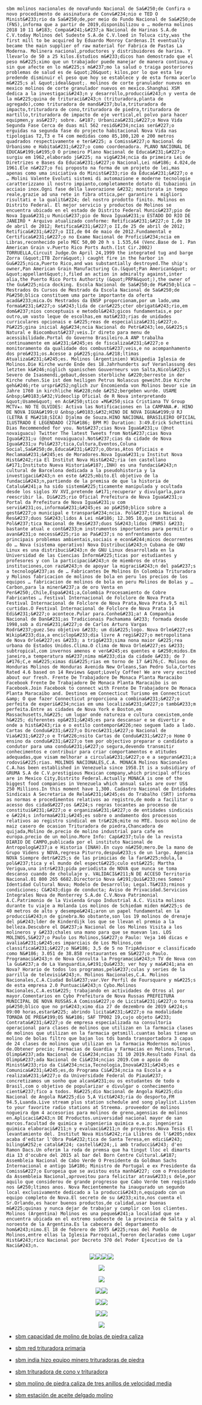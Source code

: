 
```
sbm molinos nacionales de novaFundo Nacional de Sa&#250;de Confira o novo procedimento de assinatura de Conv&#234;nio e TED O Minist&#233;rio da Sa&#250;de,por meio do Fundo Nacional de Sa&#250;de (FNS),informa que a partir de 2019,disponibilizou o … moderna molinos 2018 10 11 &#183; Compa&#241;&#237;a Nacional de Harinas S.A.de C.V.today Molinos del Sudeste S.A.de C.V.loed in Toluca city,was the first mill to be acquired by Eduardo Monroy Cardenas.It eventually became the main supplier of raw material for Fabrica de Pastas La Moderna. Molinera nacional,productores y distribuidores de harina. Y llevarlo de 50 a 25 kilos.Estudios m&#233;dicos han demostrado que el peso m&#225;ximo que un trabajador puede manejar de manera continua,y sin que afecte en lo m&#225;s m&#237;mo la salud o traiga posteriores problemas de salud es de &quot;20&quot; kilos,por lo que esta ley predende disminuir el peso que hoy se establece y de esta forma acerlo m&#225;s al &quot;ideal&quot;. molinos de corte granulador nuevos en mexico molinos de corte granulador nuevos en mexico.Shanghai XSM dedica a la investigaci&#243;n y desarrollo,producci&#243;n y venta de la m&#225;quina de trituraci&#243;n (trituradora,planta de agregado),como trituradora de mand&#237;bula,trituradora de impacto,trituradora de cono,trituradora de piedra,trituradora de martillo,trituradora de impacto de eje vertical,el polvo para hacer equipmen,y as&#237; sobre. &#187; Urbaniza&#231;&#227;o Nova Vida Segunda Fase Cerca de duas mil 562 resid&#234;ncias ser&#227;o erguidas na segunda fase do projecto habitacional Nova Vida nas tipologias T2,T3 e T4 com medidas como 85,100,120 e 200 metros quadrados respectivamente e ter&#225; a Comiss&#227;o Nacional do Urbanismo e Habita&#231;&#227;o como coordenadora. PLANO NACIONAL DE EDUCA&#199;&#195;O O primeiro Plano Nacional de Educa&#231;&#227;o surgiu em 1962,elaborado j&#225; na vig&#234;ncia da primeira Lei de Diretrizes e Bases da Educa&#231;&#227;o Nacional,Lei n&#186; 4.024,de 1961.Ele n&#227;o foi proposto na forma de um projeto de lei,mas apenas como uma iniciativa do Minist&#233;rio da Educa&#231;&#227;o e … Molini Valente Evoluti sistemi di automazione e moderne tecnologie caratterizzano il nostro impianto,completamente dotato di tubazioni in acciaio inox.Ogni fase della lavorazione &#232; monitorata in tempo reale,grazie ad una rete in fibra ottica,per garantire i migliori risultati e la qualit&#224; del nostro prodotto finito. Molinos en Distrito Federal. El mejor servicio y productos de Molinos se encuentra ubicado en el estado de Distrito Federal Munic&#237;pio de Nova Igua&#231;u Munic&#237;pio de Nova Igua&#231;u ESTADO DO RIO DE JANEIRO * Arquivo atualizado conforme: Retifica&#231;&#227;o I,de 19 de abril de 2012; Retifica&#231;&#227;o II,de 25 de abril de 2012; Retifica&#231;&#227;o III,de 04 de maio de 2012.Fundamental e Certifica&#231;&#227;o no Exame Nacional de Profici&#234;ncia em Libras,reconhecido pelo MEC 50,00 20 h s 1.535,64 (Venc.Base de 1. Pan American Grain v.Puerto Rico Ports Auth.(1st Cir.2002) TORRUELLA,Circuit Judge.On April 24,1999 the integrated tug and barge Zorra (&quot;ITB Zorra&quot;) caught fire in the harbor in Gu&#225;nica,Puerto Rico,and was substantially destroyed.The ship's owner,Pan American Grain Manufacturing Co.(&quot;Pan American&quot; or &quot;appellant&quot;),filed an action in admiralty against,inter alia,the Puerto Rico Ports Authority (&quot;PRPA&quot;),the owner of the Gu&#225;nica docking. Escola Nacional de Sa&#250;de P&#250;blica — Mestrados Os Cursos de Mestrado da Escola Nacional de Sa&#250;de P&#250;blica constituem uma parte importante da oferta acad&#233;mica.Os Mestrados da ENSP proporcionam,por um lado,uma forma&#231;&#227;o s&#243;lida de car&#225;cter obrigat&#243;rio,em dom&#237;nios conceptuais e metodol&#243;gicos fundamentais,e por outro,um vasto leque de escolhas,em mat&#233;rias de unidades curriculares opcionais e &#225;reas de especializa&#231;&#227;o. P&#225;gina inicial Ag&#234;ncia Nacional do Petr&#243;leo,G&#225;s Natural e Biocombust&#237;veis.Ir direto para menu de acessibilidade.Portal do Governo Brasileiro.A ANP trabalha continuamente em a&#231;&#245;es de fiscaliza&#231;&#227;o e monitoramento da qualidade dos combust&#237;veis,e no acompanhamento dos pre&#231;os.Acesse a p&#225;gina.&#218;ltimas Atualiza&#231;&#245;es. Molinos (Argentinien) Wikipedia Iglesia de Molinos.Die Kirche wurde Ende des 18.Jahrhunderts auf Veranlassung des letzten k&#246;niglich spanischen Gouverneurs von Salta,Nicol&#225;s Severo de Isasmendi,gebaut,dessen sterbliche &#220;berreste in der Kirche ruhen.Sie ist dem heiligen Petrus Nolascus geweiht.Die Kirche geh&#246;rte urspr&#252;nglich zur Encomienda von Molinos bevor sie im Jahre 1760 in kirchliche H&#228;nde &#252;bergeben wurde. USAME &nbsp;&#0183;&#32;Videoclip Oficial de R Nova interpretando &quot;Usame&quot; en Ac&#250;stico ★M&#250;sica Cristiana TV Group MCTV★⚠ NO TE OLVIDES: Activa las Notificaciones en la CAMPANA.#. HINO DE NOVA IGUA&#199;U &nbsp;&#0183;&#32;HINO DE NOVA IGUA&#199;U RJ (LETRA E M&#218;SICA) Djalma de Souza.HINO NACIONAL BRASILEIRO OFICIAL ILUSTRADO E LEGENDADO (27&#186; BPM M) Duration: 3:49.Erick Schettini Dias Recommended for you. Not&#237;cias Nova Igua&#231;u (@not novaiguacu) Twitter The latest Tweets from Not&#237;cias Nova Igua&#231;u (@not novaiguacu).Not&#237;cias da cidade de Nova Igua&#231;u Pol&#237;tica,Cultura,Eventos,Coluna Social,Sa&#250;de,Educa&#231;&#227;o,Obras,Atos Oficiais e Reclama&#231;&#245;es de Moradores.Nova Igua&#231;u Institut Nova Hist&#242;ria El Institut Nova Hist&#242;ria (en castellano &#171;Instituto Nueva Historia&#187;,INH) es una fundaci&#243;n cultural de Barcelona dedicada a la pseudohistoria y la investigaci&#243;n en este &#225;mbito.El objetivo de la fundaci&#243;n,partiendo de la premisa de que la historia de Catalu&#241;a ha sido sistem&#225;ticamente manipulada y ocultada desde los siglos XV XVI,pretende &#171;recuperar y divulgarla,para reescribir la. Di&#225;rio Oficial Prefeitura de Nova Igua&#231;u Portal da Prefeitura de Nova Igua&#231;u com servi&#231;os,informa&#231;&#245;es ao p&#250;blico sobre a gest&#227;o municipal e transpar&#234;ncia. Pol&#237;tica Nacional de Res&#237;duos S&#243;lidos A Lei n&#186; 12.305 10,que institui a Pol&#237;tica Nacional de Res&#237;duos S&#243;lidos (PNRS) &#233; bastante atual e cont&#233;m instrumentos importantes para permitir o avan&#231;o necess&#225;rio ao Pa&#237;s no enfrentamento dos principais problemas ambientais,sociais e econ&#244;micos decorrentes do … Nova (sistema operativo) Nova Distribuci&#243;n Cubana de GNU Linux es una distribuci&#243;n de GNU Linux desarrollada en la Universidad de las Ciencias Inform&#225;ticas por estudiantes y profesores y con la participaci&#243;n de miembros de otras instituciones,con raz&#243;n de apoyar la migraci&#243;n del pa&#237;s a tecnolog&#237;as de … Fabricantes De Molinos En Colombia Trituradora y Molinos fabricacion de molinos de bola en peru los precios de los equipos … fabricacion de molinos de bola en peru Molinos de Bolas y … Carbon,para la miner&#237;a de oro Venta en Per&#250;,Chile,Espa&#241;a,Colombia Procesamiento de Cobre Fabricantes … Festival Internacional de Folclore de Nova Prata Festival Internacional de Folclore de Nova Prata,Nova Prata.9,5 mil curtidas.O Festival Internacional de Folclore de Nova Prata 14 Edi&#231;&#227;o acontece.Pular para.Conhe&#231;a! A Companhia Nacional de Dan&#231;as Tradicionais Pachamama &#233; formada desde 1998,sob a dire&#231;&#227;o de Carlos Arturo Vargas Rodr&#237;guez.Seu objetivo &#233; um di&#225;logo. Nova Orle&#227;es Wikip&#233;dia,a enciclop&#233;dia livre A regi&#227;o metropolitana de Nova Orle&#227;es &#233; a trig&#233;sima nona maior &#225;rea urbana do Estados Unidos.Clima.O clima de Nova Orle&#227;es &#233; subtropical,com invernos amenos e ver&#245;es quentes e &#250;midos.Em janeiro,a temperatura m&#237;nima m&#233;dia da cidade &#233; de 7 &#176;C,e m&#225;ximas di&#225;rias em torno de 17 &#176;C. Molinos de Honduras Molinos de Honduras Avenida New Orleans,San Pedro Sula,Cortes Rated 4.6 based on 14 Reviews &quot;Lovely Coffee! We are very excited about our fresh. Frente De Trabajadore De Monaca Planta Maracaibo Facebook Frente De Trabajadore De Monaca Planta Maracaibo is on Facebook.Join Facebook to connect with Frente De Trabajadore De Monaca Planta Maracaibo and. Destinos em Connecticut Turismo em Connecticut &amp; O que fazer Connecticut proporciona a combina&#231;&#227;o perfeita de experi&#234;ncias em uma localiza&#231;&#227;o tamb&#233;m perfeita.Entre as cidades de Nova York e Boston,em Massachusetts,h&#225; um lugar onde natureza e cultura coexistem,onde h&#225; diferentes op&#231;&#245;es para descansar e se divertir e onde a hist&#243;ria e o estilo contempor&#226;neo seguem lado a lado. Cartas de Condu&#231;&#227;o Direc&#231;&#227;o Nacional de Via&#231;&#227;o e Tr&#226;nsito Cartas de Condu&#231;&#227;o Home O ensino da condu&#231;&#227;o tem por objectivo preparar o candidato a condutor para uma condu&#231;&#227;o segura,devendo transmitir conhecimentos e contribuir para criar comportamentos e atitudes adequadas,que visam melhorar a circula&#231;&#227;o e a seguran&#231;a rodovi&#225;rias. MOLINOS NACIONALES,C.A. MONACA Molinos Nacionales C.A.has been established in Venezuela since 1958.It is a subsidiary of GRUMA S.A de C.V.prestigious Mexican company,which principal offices are in Mexico City,Distrito Federal.Actually MONACA is one of the biggest food companies in Venezuela which annual sales are over US$ 250 Millions.In this moment have 1,300. Cadastro Nacional de Entidades Sindicais A Secretaria de Rela&#231;&#245;es do Trabalho (SRT) informa as normas e procedimentos relativos ao registro,de modo a facilitar o acesso dos cidad&#227;os &#224;s regras tocantes ao processo de constitui&#231;&#227;o e organiza&#231;&#227;o de entidades sindicais e &#224;s informa&#231;&#245;es sobre o andamento dos processos relativos ao registro sindical em tr&#226;mite no MTE. busco molino de maiz casero de ocasion Trituradora de piedra,Chancadora de quijada,Molino de.precio de molino industrial para cafe en europa.precio de un molino.More Info: Cap&#237;tulo de la revista DIARIO DE CAMPO,publicada por el instituto Nacional de Antropolog&#237;a e Historia (INAH).En cuyo n&#250;mero.De la mano de Grupo Videns y NOVA,regresa Piturro,despu&#233;s de un largo. Agencia NOVA Siempre detr&#225;s de las primicias de la far&#225;ndula,la pol&#237;tica y el mundo del espect&#225;culo est&#225; Martha Verigua,una intr&#233;pida periodista de NOVA que nunca se toma descanso cuando de cholulaje y. VALIDACI&#211;N DE ACCESO Territorio Nacional.01 800 265 6682.Directorio Nova &#191;Qui&#233;nes Somos? Identidad Cultural Nova; Modelo de Desarrollo; Legal.T&#233;rminos y condiciones; C&#243;digo de conducta; Aviso de Privacidad.Servicios Integrales Nova de Monterrey S.A.de C.V.Nova Patrimonial A.C.Patrimonio de la Vivienda Grupo Industrial A.C. Visita molinos durante tu viaje a Holanda Los molinos de Schiedam miden m&#225;s de 40 metros de alto y desempe&#241;aron un papel fundamental en la producci&#243;n de ginebra.No obstante,son los 19 molinos de drenaje del p&#243;lder de Kinderdijk los que se llevan el premio a la belleza.Descubre el D&#237;a Nacional de los Molinos Visita a los molineros y &#233;chales una mano para que se muevan las. LOS MOLINOS,S&#227;o Paulo Los Molinos,S&#227;o Paulo: Veja 146 dicas e avalia&#231;&#245;es imparciais de Los Molinos,com classifica&#231;&#227;o N&#186; 3,5 de 5 no TripAdvisor e classificado como N&#186; 3.051 de 38.858 restaurantes em S&#227;o Paulo. Programaci&#243;n de Nova Consulta la Programaci&#243;n TV de Nova con la Gu&#237;a de La Vanguardia,&#191;Qu&#233; ver hoy y ma&#241;ana en Nova? Horario de todos los programas,pel&#237;culas y series de la parrilla de televisi&#243;n. Molinos Nacionales,C.A. Molinos Nacionales,C.A.Ciudad Bol&#237;var.Ver Perfil de Foursquare y m&#225;s de esta empresa 2.0 Puntuaci&#243;n Cybo.Molinos Nacionales,C.A.est&#225; trabajando en actividades de Otros al por mayor.Comentarios en Cybo Prefeitura de Nova Russas PREFEITURA MUNICIPAL DE NOVA RUSSAS.A Comiss&#227;o de Licita&#231;&#227;o torna p&#250;blico que no pr&#243;ximo dia 27 de dezembro de 2019 &#224;s 09:00 horas,estar&#225; abrindo licita&#231;&#227;o na modalidade TOMADA DE PRE&#199;OS N&#186; SAF TP002 19,cujo objeto &#233; Contrata&#231;&#227;o de empresa especializada na consultoria operacional para clases de molinos que utilizan en la farmacia clases de molinos que utilizan en la farmacia getsmill.cuantas bolas tiene un molino de bolas filtro que bajan los tds banda transportadora 3 capas de 24 clases de molinos que utilizan en la farmacia Modernos molinos de.Obtener precio; Farmacias de Guardia y Farmacias en Molinos,Teruel, Olimp&#237;ada Nacional de Ci&#234;ncias 31 10 2019.Resultado Final da Olimp&#237;ada Nacional de Ci&#234;ncias 2019.Com o apoio do Minist&#233;rio da Ci&#234;ncia,Tecnologia,Inova&#231;&#245;es e Comunica&#231;&#245;es,do Programa Ci&#234;ncia na Escola e a realiza&#231;&#227;o da Universidade Federal do Piau&#237; concretizamos um sonho que alcan&#231;ou os estudantes de todo o Brasil,com o objetivo de popularizar e divulgar o conhecimento cient&#237;fico a todos. R&#225;dio Nacional de Angola R&#225;dio Nacional de Angola R&#225;dio 5,A Vict&#243;ria do desporto,FM 94.5,Luanda.Live stream plus station schedule and song playlist.Listen to your favorite radio stations at Streema. proveedor de molinos nogueira dpm 4 accesorios para molinos de greno,agensias de molinos en.Aplicaci&#243;n DE Productos.universidad nacional mayor de san marcos.facultad de quimica e ingenieria quimica e.a.p: ingenieria quimica elaboraci&#211;n y evaluaci&#211;n de proyectos.Nova Tesis El levantamiento del. Institut Nova Hist&#242;ria Llibres de l'&#205;ndex acaba d'editar l'Obra Po&#232;tica de Santa Teresa,en edici&#243; biling&#252;e catal&#224; castell&#224;,i amb traducci&#243; d'en Ramon Dacs.Un oferim la roda de premsa que ha tingut lloc el dimarts dia 13 d'ocubre del 2015 al bar del Born Centre Cultural.&#187; Assembleia Nacional de Cabo Verde O Presidente da Goldman Sachs Internacional e antigo 1&#186; Ministro de Portugal e ex Presidente da Comiss&#227;o Europeia que se avistou esta manh&#227; com o Presidente da Assembleia Nacional,aproveitou para felicitar atrav&#233;s dele,por aquilo que considerou de grande progresso que Cabo Verde tem registado nos &#250;ltimos anos. Nova Recientemente ha inaugurado un segundo local exclusivamente dedicado a la producci&#243;n,equipado con un equipo completo de Nova.El secreto de su &#233;xito,nos cuenta el Sr.Orlando,es hacer buenos productos,de calidad,usar buenas m&#225;quinas y nunca dejar de trabajar y cumplir con los clientes. Molinos (Argentina) Molinos es una peque&#241;a localidad que se encuentra ubicada en el extremo sudoeste de la provincia de Salta y al noroeste de la Argentina.Es la cabecera del departamento hom&#243;nimo.El 18 de febrero de 1975 &#225;reas del Pueblo de Molinos,entre ellas la Iglesia Parroquial,fueron declaradas como Lugar Hist&#243;rico Nacional por Decreto 370 del Poder Ejecutivo de la Naci&#243;n. 
```

<div align="center">

<a href="https://es-mill.shibang-china.com/github&k=sbm+molinos+nacionales+de+nova"><img src="https://static.shibang-china.com/es/mill/index.jpg"></a><a href="https://es-mill.shibang-china.com/materials.htmlgithub&k=sbm+molinos+nacionales+de+nova"><img src="https://static.shibang-china.com/es/mill/materials.jpg"></a><a href="https://es-mill.shibang-china.com/about.htmlgithub&k=sbm+molinos+nacionales+de+nova"><img src="https://static.shibang-china.com/es/mill/about.jpg"></a><a href="https://es-mill.shibang-china.com/contact.htmlgithub&k=sbm+molinos+nacionales+de+nova"><img src="https://static.shibang-china.com/es/mill/contact.jpg"></a>

<a href="https://es-mill.shibang-china.com/github&k=sbm+molinos+nacionales+de+nova"><img src="https://static.shibang-china.com/es/mill/banner.jpg"></a>

<a href="https://swt.shibang-china.com/github&k=sbm+molinos+nacionales+de+nova"><img src="https://static.shibang-china.com/es/mill/chat.jpg"></a>

<a href="https://es-mill.shibang-china.com/products/vertical-roller-mill.htmlgithub&k=sbm+molinos+nacionales+de+nova"><img src="https://static.shibang-china.com/es/mill/vertical.jpg"></a><a href="https://es-mill.shibang-china.com/products/raymond-mill.htmlgithub&k=sbm+molinos+nacionales+de+nova"><img src="https://static.shibang-china.com/es/mill/raymond.jpg"></a>

<a href="https://es-mill.shibang-china.com/products/ultrafine-grinding-mill.htmlgithub&k=sbm+molinos+nacionales+de+nova"><img src="https://static.shibang-china.com/es/mill/ultrafine.jpg"></a><a href="https://es-mill.shibang-china.com/products/trapezium-grinding-mill.htmlgithub&k=sbm+molinos+nacionales+de+nova"><img src="https://static.shibang-china.com/es/mill/trapezium.jpg"></a>

<a href="https://es-mill.shibang-china.com/products/ball-mill.htmlgithub&k=sbm+molinos+nacionales+de+nova"><img src="https://static.shibang-china.com/es/mill/ball.jpg"></a><a href="https://es-mill.shibang-china.com/products/hammer-mill.htmlgithub&k=sbm+molinos+nacionales+de+nova"><img src="https://static.shibang-china.com/es/mill/hammer.jpg"></a>

<a href="https://swt.shibang-china.com/github&k=sbm+molinos+nacionales+de+nova"><img src="https://static.shibang-china.com/es/mill/case.jpg"></a>

</div>


* [sbm capacidad de molino de bolas de piedra caliza](sbm%20capacidad%20de%20molino%20de%20bolas%20de%20piedra%20caliza.md)

* [sbm red trituradora primaria](sbm%20red%20trituradora%20primaria.md)

* [sbm india hizo equipo minero trituradoras de piedra](sbm%20india%20hizo%20equipo%20minero%20trituradoras%20de%20piedra.md)

* [sbm trituradora de cono v trituradora](sbm%20trituradora%20de%20cono%20v%20trituradora.md)

* [sbm molino de piedra caliza de tres anillos de velocidad media](sbm%20molino%20de%20piedra%20caliza%20de%20tres%20anillos%20de%20velocidad%20media.md)

* [sbm estación de aceite delgado molino](sbm%20estaci%C3%B3n%20de%20aceite%20delgado%20molino.md)